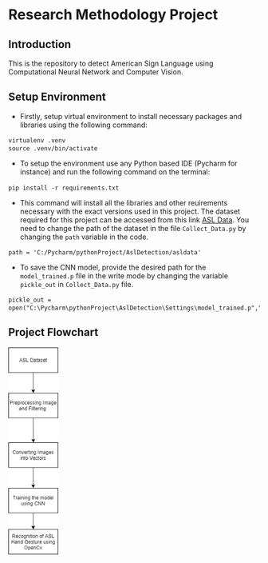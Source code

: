 # Research Methodology Project

## Introduction

This is the repository to detect American Sign Language using Computational Neural Network and Computer Vision. 

## Setup Environment

* Firstly, setup virtual environment to install necessary packages and libraries using the following command:

```
virtualenv .venv
source .venv/bin/activate
```

* To setup the environment use any Python based IDE (Pycharm for instance) and run the following command on the terminal:

`pip install -r requirements.txt`

* This command will install all the libraries and other reuirements necessary with the exact versions used in this project.
The dataset required for this project can be accessed from this link [ASL Data](https://github.com/aryanvohra/RM_AslDetection/tree/main/asldata). 
You need to change the path of the dataset in the file `Collect_Data.py` by changing the `path` variable in the code.

```
path = 'C:/Pycharm/pythonProject/AslDetection/asldata'
```

* To save the CNN model, provide the desired path for the `model_trained.p` file in the write mode by changing the variable `pickle_out` in `Collect_Data.py` file.

```
pickle_out = open("C:\Pycharm\pythonProject\AslDetection\Settings\model_trained.p","wb")
```

## Project Flowchart

<img src="https://github.com/aryanvohra/RM_AslDetection/blob/main/Images/CNN_Architecture.png" align="center"  width="100" />


